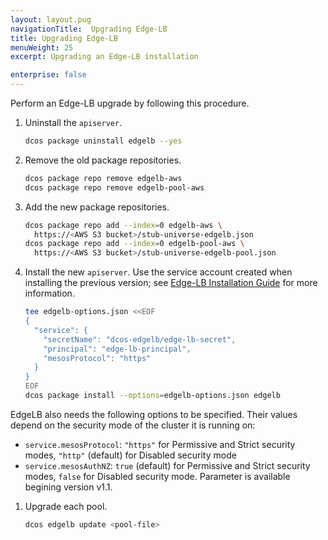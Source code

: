```yaml
---
layout: layout.pug
navigationTitle:  Upgrading Edge-LB
title: Upgrading Edge-LB
menuWeight: 25
excerpt: Upgrading an Edge-LB installation

enterprise: false
---
```


Perform an Edge-LB upgrade by following this procedure.

1. Uninstall the `apiserver`.

    ```bash
    dcos package uninstall edgelb --yes
    ```

1. Remove the old package repositories.

    ```bash
    dcos package repo remove edgelb-aws
    dcos package repo remove edgelb-pool-aws
    ```

1. Add the new package repositories.

    ```bash
    dcos package repo add --index=0 edgelb-aws \
      https://<AWS S3 bucket>/stub-universe-edgelb.json
    dcos package repo add --index=0 edgelb-pool-aws \
      https://<AWS S3 bucket>/stub-universe-edgelb-pool.json
    ```

1. Install the new `apiserver`. Use the service account created when installing the previous version; see [Edge-LB Installation Guide](/services/edge-lb/1.0/installing) for more information.

    ```bash
    tee edgelb-options.json <<EOF
    {
      "service": {
        "secretName": "dcos-edgelb/edge-lb-secret",
        "principal": "edge-lb-principal",
        "mesosProtocol": "https"
      }
    }
    EOF
    dcos package install --options=edgelb-options.json edgelb
    ```

EdgeLB also needs the following options to be specified. Their values depend on the security mode of the cluster it is running on:

* `service.mesosProtocol`: `"https"` for Permissive and Strict security modes, `"http"` (default) for Disabled security mode
* `service.mesosAuthNZ`: `true` (default) for Permissive and Strict security modes, `false` for Disabled security mode. Parameter is available begining version v1.1.


1. Upgrade each pool.

    ```bash
    dcos edgelb update <pool-file>
    ```
